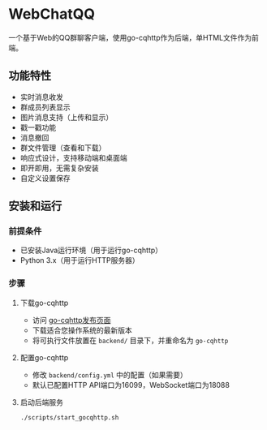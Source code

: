 # WebChatQQ

一个基于Web的QQ群聊客户端，使用go-cqhttp作为后端，单HTML文件作为前端。

## 功能特性

- 实时消息收发
- 群成员列表显示
- 图片消息支持（上传和显示）
- 戳一戳功能
- 消息撤回
- 群文件管理（查看和下载）
- 响应式设计，支持移动端和桌面端
- 即开即用，无需复杂安装
- 自定义设置保存

## 安装和运行

### 前提条件

- 已安装Java运行环境（用于运行go-cqhttp）
- Python 3.x（用于运行HTTP服务器）

### 步骤

1. 下载go-cqhttp
   - 访问 [go-cqhttp发布页面](https://github.com/Mrs4s/go-cqhttp/releases)
   - 下载适合您操作系统的最新版本
   - 将可执行文件放置在 `backend/` 目录下，并重命名为 `go-cqhttp`

2. 配置go-cqhttp
   - 修改 `backend/config.yml` 中的配置（如果需要）
   - 默认已配置HTTP API端口为16099，WebSocket端口为18088

3. 启动后端服务
   ```bash
   ./scripts/start_gocqhttp.sh